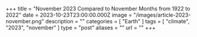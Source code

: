 +++
title = "November 2023 Compared to November Months from 1922 to 2022"
date = 2023-10-23T23:00:00.000Z
image = "/images/article-2023-november.png"
description = ""
categories = [ "Earth" ]
tags = [ "climate", "2023", "november" ]
type = "post"
aliases = ""
url = ""
+++

